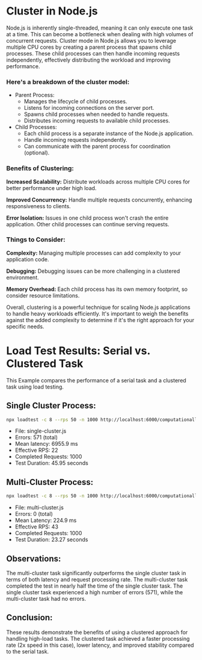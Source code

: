 # Cluster in Node.js

Node.js is inherently single-threaded, meaning it can only execute one task at a time. This can become a bottleneck when dealing with high volumes of concurrent requests. Cluster mode in Node.js allows you to leverage multiple CPU cores by creating a parent process that spawns child processes. These child processes can then handle incoming requests independently, effectively distributing the workload and improving performance.

### Here's a breakdown of the cluster model:

- Parent Process:
  - Manages the lifecycle of child processes.
  - Listens for incoming connections on the server port.
  - Spawns child processes when needed to handle requests.
  - Distributes incoming requests to available child processes.
- Child Processes:
  - Each child process is a separate instance of the Node.js application.
  - Handle incoming requests independently.
  - Can communicate with the parent process for coordination (optional).

### Benefits of Clustering:

**Increased Scalability:** Distribute workloads across multiple CPU cores for better performance under high load.

**Improved Concurrency:** Handle multiple requests concurrently, enhancing responsiveness to clients.

**Error Isolation:** Issues in one child process won't crash the entire application. Other child processes can continue serving requests.

### Things to Consider:

**Complexity:** Managing multiple processes can add complexity to your application code.

**Debugging:** Debugging issues can be more challenging in a clustered environment.

**Memory Overhead:** Each child process has its own memory footprint, so consider resource limitations.

Overall, clustering is a powerful technique for scaling Node.js applications to handle heavy workloads efficiently. It's important to weigh the benefits against the added complexity to determine if it's the right approach for your specific needs.

# Load Test Results: Serial vs. Clustered Task

This Example compares the performance of a serial task and a clustered task using load testing.

## Single Cluster Process:

```sh
npx loadtest -c 8 --rps 50 -n 1000 http://localhost:6000/computationallyExpensiveRoute
```

- File: single-cluster.js
- Errors: 571 (total)
- Mean latency: 6955.9 ms
- Effective RPS: 22
- Completed Requests: 1000
- Test Duration: 45.95 seconds

## Multi-Cluster Process:

```sh
npx loadtest -c 8 --rps 50 -n 1000 http://localhost:6000/computationallyExpensiveRoute
```

- File: multi-cluster.js
- Errors: 0 (total)
- Mean Latency: 224.9 ms
- Effective RPS: 43
- Completed Requests: 1000
- Test Duration: 23.27 seconds

## Observations:

The multi-cluster task significantly outperforms the single cluster task in terms of both latency and request processing rate.
The multi-cluster task completed the test in nearly half the time of the single cluster task.
The single cluster task experienced a high number of errors (571), while the multi-cluster task had no errors.

## Conclusion:

These results demonstrate the benefits of using a clustered approach for handling high-load tasks. The clustered task achieved a faster processing rate (2x speed in this case), lower latency, and improved stability compared to the serial task.
